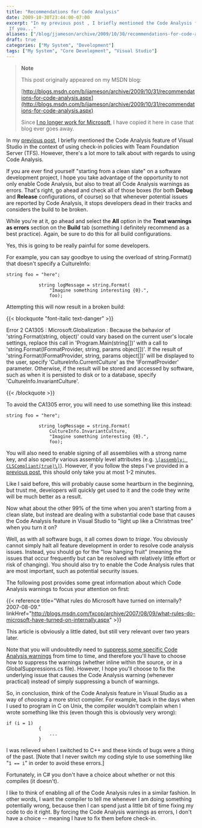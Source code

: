 ```yaml
---
title: "Recommendations for Code Analysis"
date: 2009-10-30T23:44:00-07:00
excerpt: "In my previous post , I briefly mentioned the Code Analysis feature of Visual Studio in the context of using check-in policies with Team Foundation Server (TFS). However, there's a lot more to talk about with regards to using Code Analysis. 
 If you..."
aliases: ["/blog/jjameson/archive/2009/10/30/recommendations-for-code-analysis.aspx"]
draft: true
categories: ["My System", "Development"]
tags: ["My System", "Core Development", "Visual Studio"]
---
```


> **Note**
>
> This post originally appeared on my MSDN blog:
>
> [http://blogs.msdn.com/b/jjameson/archive/2009/10/31/recommendations-for-code-analysis.aspx](http://blogs.msdn.com/b/jjameson/archive/2009/10/31/recommendations-for-code-analysis.aspx)
>
> Since [I no longer work for Microsoft](/blog/jjameson/2011/09/02/last-day-with-microsoft), I have copied it here in case that blog ever goes away.

In my [previous post](/blog/jjameson/2009/10/30/recommended-check-in-policies-for-team-foundation-server), I briefly mentioned the Code Analysis feature of Visual Studio in the context of using check-in policies with Team Foundation Server (TFS). However, there's a lot more to talk about with regards to using Code Analysis.

If you are ever find yourself "starting from a clean slate" on a software development project, I hope you take advantage of the opportunity to not only enable Code Analysis, but also to treat all Code Analysis warnings as errors. That's right, go ahead and check all of those boxes (for both **Debug** and **Release** configurations, of course) so that whenever potential issues are reported by Code Analysis, it stops developers dead in their tracks and considers the build to be broken.

While you're at it, go ahead and select the **All** option in the **Treat warnings as errors** section on the **Build** tab (something I definitely recommend as a best practice). Again, be sure to do this for all build configurations.

Yes, this is going to be really painful for some developers.

For example, you can say goodbye to using the overload of string.Format() that doesn't specify a CultureInfo:

```
string foo = "here";

            string logMessage = string.Format(
                "Imagine something interesting {0}.",
                foo);
```

Attempting this will now result in a broken build:

{{< blockquote "font-italic text-danger" >}}

Error 2 CA1305 : Microsoft.Globalization : Because the behavior of 'string.Format(string, object)' could vary based on the current user's locale settings, replace this call in 'Program.Main(string[])' with a call to 'string.Format(IFormatProvider, string, params object[])'. If the result of 'string.Format(IFormatProvider, string, params object[])' will be displayed to the user, specify 'CultureInfo.CurrentCulture' as the 'IFormatProvider' parameter. Otherwise, if the result will be stored and accessed by software, such as when it is persisted to disk or to a database, specify 'CultureInfo.InvariantCulture'.

{{< /blockquote >}}

To avoid the CA1305 error, you will need to use something like this instead:

```
string foo = "here";

            string logMessage = string.Format(
                CultureInfo.InvariantCulture,
                "Imagine something interesting {0}.",
                foo);
```

You will also need to enable signing of all assemblies with a strong name key, and also specify various assembly level attributes (e.g. [`\[assembly: CLSCompliant(true)\]`](http://msdn.microsoft.com/en-us/library/system.clscompliantattribute.aspx)). However, if you follow the steps I've provided in a [previous post](/blog/jjameson/2009/04/02/shared-assembly-info-in-visual-studio-projects), this should only take you at most 1-2 minutes.

Like I said before, this will probably cause some heartburn in the beginning, but trust me, developers will quickly get used to it and the code they write will be much better as a result.

Now what about the other 99% of the time when you aren't starting from a clean slate, but instead are dealing with a substantial code base that causes the Code Analysis feature in Visual Studio to "light up like a Christmas tree" when you turn it on?

Well, as with all software bugs, it all comes down to *triage*. You obviously cannot simply halt all feature development in order to resolve code analysis issues. Instead, you should go for the "low hanging fruit" (meaning the issues that occur frequently but can be resolved with relatively little effort or risk of changing). You should also try to enable the Code Analysis rules that are most important, such as potential security issues.

The following post provides some great information about which Code Analysis warnings to focus your attention on first:

{{< reference title="What rules do Microsoft have turned on internally? 2007-08-09." linkHref="http://blogs.msdn.com/fxcop/archive/2007/08/09/what-rules-do-microsoft-have-turned-on-internally.aspx" >}}

This article is obviously a little dated, but still very relevant over two years later.

Note that you will undoubtedly need to [suppress some specific Code Analysis warnings](http://msdn.microsoft.com/en-us/library/ms244717.aspx) from time to time, and therefore you'll have to choose how to suppress the warnings (whether inline within the source, or in a GlobalSuppressions.cs file). However, I hope you'll choose to fix the underlying issue that causes the Code Analysis warning (whenever practical) instead of simply suppressing a bunch of warnings.

So, in conclusion, think of the Code Analysis feature in Visual Studio as a way of *choosing* a more strict compiler. For example, back in the days when I used to program in C on Unix, the compiler wouldn't complain when I wrote something like this (even though this is obviously very wrong):

```
if (i = 1)
            {
                ...
            }
```

I was relieved when I switched to C++ and these kinds of bugs were a thing of the past. [Note that I never switch my coding style to use something like "`1 == i`" in order to avoid these errors.]

Fortunately, in C# you don't have a choice about whether or not this compiles (it doesn't).

I like to think of enabling all of the Code Analysis rules in a similar fashion. In other words, I want the compiler to tell me whenever I am doing something potentially wrong, because then I can spend just a little bit of time fixing my code to do it right. By forcing the Code Analysis warnings as errors, I don't have a choice -- meaning I have to fix them before check-in.

